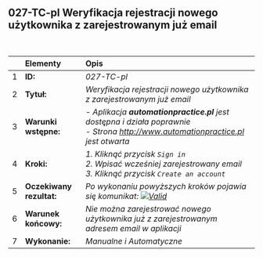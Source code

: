 ## 027-TC-pl Weryfikacja rejestracji nowego użytkownika z zarejestrowanym już email

<br>

|     | Elementy                 | Opis                                                                     |
| :-- | :----------------------- | :----------------------------------------------------------------------- |
| 1   | **ID:**                  | _027-TC-pl_                                                              |
| 2   | **Tytuł:**               | _Weryfikacja rejestracji nowego użytkownika z zarejestrowanym już email_ |
| 3   | **Warunki wstępne:**     | _- Aplikacja **automationpractice.pl** jest dostępna i działa poprawnie <br> - Strona http://www.automationpractice.pl jest otwarta_ |
| 4   | **Kroki:**               | _1. Kliknąć przycisk `Sign in` <br> 2. Wpisać wcześniej zarejestrowany email <br> 3. Kliknąć przycisk `Create an account`_ |
| 5   | **Oczekiwany rezultat:** | _Po wykonaniu powyższych kroków pojawia się komunikat: [![Valid](https://img.shields.io/badge/An%20account%20using%20this%20email%20address%20has%20already%20been%20registered.%20Please%20enter%20a%20valid%20password%20or%20request%20a%20new%20one.-f3515c)](#)_ |
| 6   | **Warunek końcowy:**     | _Nie można zarejestrować nowego użytkownika już z zarejestrowanym adresem email w aplikacji_ |
| 7   | **Wykonanie:**           | _Manualne i Automatyczne_                                                |
